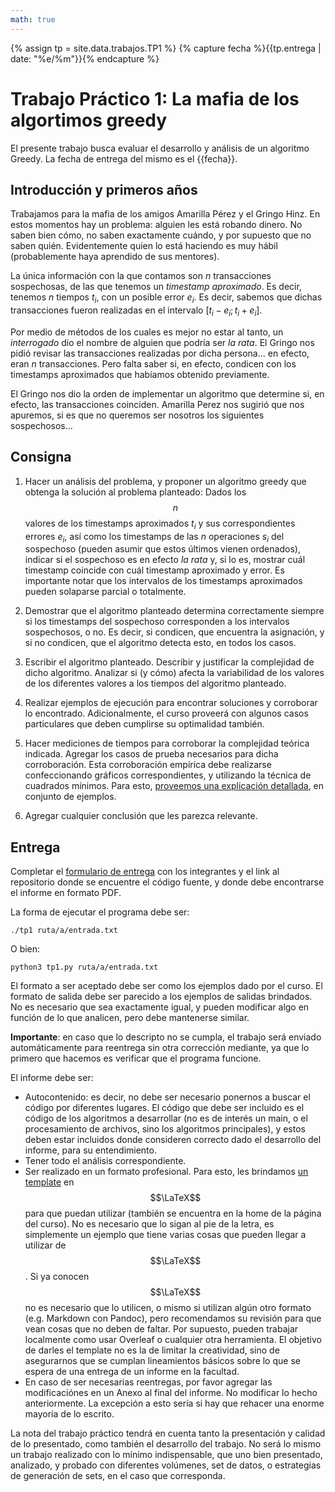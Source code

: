 ```yaml
---
math: true
---
```


{% assign tp = site.data.trabajos.TP1 %}
{% capture fecha %}{{tp.entrega | date: "%e/%m"}}{% endcapture %}

# Trabajo Práctico 1: La mafia de los algortimos greedy

El presente trabajo busca evaluar el desarrollo y análisis de un algoritmo Greedy. 
La fecha de entrega del mismo es el {{fecha}}.

## Introducción y primeros años

Trabajamos para la mafia de los amigos Amarilla Pérez y el Gringo Hinz. 
En estos momentos hay un problema: alguien les está robando dinero. 
No saben bien cómo, no saben exactamente cuándo, y por supuesto que no saben
quién. Evidentemente quien lo está haciendo es muy hábil (probablemente haya
aprendido de sus mentores). 

La única información con la que contamos son $n$ transacciones sospechosas, 
de las que tenemos un _timestamp aproximado_. Es decir, tenemos $n$
tiempos $t_i$, con un posible error $e_i$. Es decir, sabemos que dichas
transacciones fueron realizadas en el intervalo $\left[ t_i - e_i; t_i + e_i \right]$.

Por medio de métodos de los cuales es mejor no estar al tanto, un _interrogado_
dio el nombre de alguien que podría ser _la rata_. El Gringo nos pidió revisar
las transacciones realizadas por dicha persona... en efecto, eran $n$ transacciones. 
Pero falta saber si, en efecto, condicen con los timestamps aproximados
que habíamos obtenido previamente. 

El Gringo nos dio la orden de implementar un algoritmo que determine si, en efecto,
las transacciones coinciden. Amarilla Perez nos sugirió que nos apuremos, si es
que no queremos ser nosotros los siguientes sospechosos...

## Consigna
1. Hacer un análisis del problema, y proponer un algoritmo greedy que obtenga la solución al 
problema planteado:
Dados los $$n$$ valores de los timestamps aproximados $t_i$ y sus correspondientes errores $e_i$, así como
los timestamps de las $n$ operaciones $s_i$ del sospechoso (pueden asumir que estos últimos vienen ordenados), 
indicar si el sospechoso es en efecto _la rata_ y, si lo es, mostrar cuál timestamp coincide con cuál
timestamp aproximado y error. Es importante notar que los intervalos de los timestamps aproximados pueden
solaparse parcial o totalmente. 

2. Demostrar que el algoritmo planteado determina correctamente siempre si los timestamps del sospechoso corresponden
a los intervalos sospechosos, o no. Es decir, si condicen, que encuentra la asignación, y si no condicen, que el
algoritmo detecta esto, en todos los casos. 
3. Escribir el algoritmo planteado. Describir y justificar la complejidad de dicho algoritmo. Analizar si 
(y cómo) afecta la variabilidad de los valores de los diferentes valores a los tiempos del algoritmo planteado. 
4. Realizar ejemplos de ejecución para encontrar soluciones y corroborar lo encontrado. Adicionalmente, el 
curso proveerá con algunos casos particulares que deben cumplirse su optimalidad también. 
5. Hacer mediciones de tiempos para corroborar la complejidad teórica indicada.
Agregar los casos de prueba necesarios para dicha corroboración. Esta corroboración empírica debe realizarse confeccionando gráficos correspondientes, y utilizando la técnica de cuadrados mínimos. Para esto, [proveemos una explicación detallada](https://github.com/algoritmos-rw/tda_ejemplos/blob/main/analisis_complejidad/cuadrados_minimos.ipynb), en conjunto de ejemplos. 
6. Agregar cualquier conclusión que les parezca relevante.

## Entrega

Completar el [formulario de entrega]({{site.data.cuatrimestre.entrega_tps}}) con los integrantes y el link al repositorio donde se encuentre el código fuente, y donde debe encontrarse el informe en formato PDF.

La forma de ejecutar el programa debe ser: 
```
./tp1 ruta/a/entrada.txt
```
O bien:
```
python3 tp1.py ruta/a/entrada.txt
```

El formato a ser aceptado debe ser como los ejemplos dado por el curso. 
El formato de salida debe ser parecido a los ejemplos de salidas brindados. No es necesario que sea exactamente igual, y pueden modificar algo en función de lo que analicen, pero debe mantenerse similar. 

**Importante**: en caso que lo descripto no se cumpla, el trabajo será enviado automáticamente para reentrega sin otra corrección mediante, ya que lo primero que hacemos es verificar que el programa funcione. 

El informe debe ser:
* Autocontenido: es decir, no debe ser necesario ponernos a buscar
el código por diferentes lugares. El código que debe ser incluido es el código de los algoritmos a desarrollar (no es de interés un main, o el procesamiento de archivos, sino los algoritmos principales), y estos deben estar incluidos donde consideren correcto dado el desarrollo del informe, para su entendimiento. 
* Tener todo el análisis correspondiente. 
* Ser realizado en un formato profesional. Para esto, les brindamos [un template]({{site.data.sitios.template_latex}}) en $$\LaTeX$$
para que puedan utilizar (también se encuentra en la home de la página del curso). 
No es necesario que lo sigan al pie de la letra, es simplemente un
ejemplo que tiene varias cosas que pueden llegar a utilizar de $$\LaTeX$$. Si ya conocen $$\LaTeX$$
no es necesario que lo utilicen, o mismo si utilizan algún otro formato (e.g. Markdown con
Pandoc), pero recomendamos su revisión para que vean cosas que no deben de faltar. Por supuesto,
pueden trabajar localmente como usar Overleaf o cualquier otra herramienta. El objetivo
de darles el template no es la de limitar la creatividad, sino de asegurarnos que se cumplan
lineamientos básicos sobre lo que se espera de una entrega de un informe en la facultad.
* En caso de ser necesarias reentregas, por favor agregar las modificaciónes en un Anexo al final del informe. No modificar lo hecho anteriormente.
La excepción a esto sería si hay que rehacer una enorme mayoría de lo escrito. 

La nota del trabajo práctico tendrá en cuenta tanto la presentación y calidad de lo presentado, 
como también el desarrollo del trabajo. No será lo mismo un trabajo realizado con lo mínimo
indispensable, que uno bien presentado, analizado, y probado con diferentes volúmenes, set de 
datos, o estrategias de generación de sets, en el caso que corresponda. 

